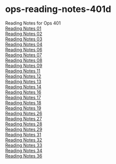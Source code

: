 # ops-reading-notes-401d
Reading Notes for Ops 401
<br>
[Reading Notes 01](https://github.com/DeanWeiss/ops-reading-notes-401d/blob/main/Reading_01.md)
<br>
[Reading Notes 02](https://github.com/DeanWeiss/ops-reading-notes-401d/blob/main/Reading_02.md)
<br>
[Reading Notes 03](https://github.com/DeanWeiss/ops-reading-notes-401d/blob/main/Reading_03.md)
<br>
[Reading Notes 04](https://github.com/DeanWeiss/ops-reading-notes-401d/blob/main/Reading_04.md)
<br>
[Reading Notes 06](https://github.com/DeanWeiss/ops-reading-notes-401d/blob/main/Reading_06.md)
<br>
[Reading Notes 07](https://github.com/DeanWeiss/ops-reading-notes-401d/blob/main/Reading_07.md)
<br>
[Reading Notes 08](https://github.com/DeanWeiss/ops-reading-notes-401d/blob/main/Reading_08.md)
<br>
[Reading Notes 09](https://github.com/DeanWeiss/ops-reading-notes-401d/blob/main/Reading_09.md)
<br>
[Reading Notes 11](https://github.com/DeanWeiss/ops-reading-notes-401d/blob/main/Reading_11.md)
<br>
[Reading Notes 12](https://github.com/DeanWeiss/ops-reading-notes-401d/blob/main/Reading_12.md)
<br>
[Reading Notes 13](https://github.com/DeanWeiss/ops-reading-notes-401d/blob/main/Reading_13.md)
<br>
[Reading Notes 14](https://github.com/DeanWeiss/ops-reading-notes-401d/blob/main/Reading_14.md)
<br>
[Reading Notes 16](https://github.com/DeanWeiss/ops-reading-notes-401d/blob/main/Reading_16.md)
<br>
[Reading Notes 17](https://github.com/DeanWeiss/ops-reading-notes-401d/blob/main/Reading_17.md)
<br>
[Reading Notes 18](https://github.com/DeanWeiss/ops-reading-notes-401d/blob/main/Reading_18.md)
<br>
[Reading Notes 19](https://github.com/DeanWeiss/ops-reading-notes-401d/blob/main/Reading_19.md)
<br>
[Reading Notes 26](https://github.com/DeanWeiss/ops-reading-notes-401d/blob/main/Reading_26.md)
<br>
[Reading Notes 27](https://github.com/DeanWeiss/ops-reading-notes-401d/blob/main/Reading_27.md)
<br>
[Reading Notes 28](https://github.com/DeanWeiss/ops-reading-notes-401d/blob/main/Reading_28.md)
<br>
[Reading Notes 29](https://github.com/DeanWeiss/ops-reading-notes-401d/blob/main/Reading_29.md)
<br>
[Reading Notes 31](https://github.com/DeanWeiss/ops-reading-notes-401d/blob/main/Reading_31.md)
<br>
[Reading Notes 32](https://github.com/DeanWeiss/ops-reading-notes-401d/blob/main/Reading_32.md)
<br>
[Reading Notes 33](https://github.com/DeanWeiss/ops-reading-notes-401d/blob/main/Reading_33.md)
<br>
[Reading Notes 34](https://github.com/DeanWeiss/ops-reading-notes-401d/blob/main/Reading_34.md)
<br>
[Reading Notes 36](https://github.com/DeanWeiss/ops-reading-notes-401d/blob/main/Reading_36.md)
<br>
